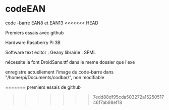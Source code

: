 # codeEAN
code -barre EAN8 et EAN13 
<<<<<<< HEAD

Premiers essais avec github

Hardware 
Raspberry Pi 3B

Software
text editor : Geany
librairie : SFML 

nécessite la font DroidSans.ttf dans le meme dossier que l'exe

enregistre actuellement l'image du code-barre dans "/home/pi/Documents/codbar/",
non modifiable 

=======
premiers essais de github
>>>>>>> 7edd88df95cda503272a1525051746f7ab98ef18
